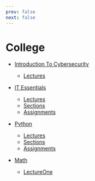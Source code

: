 ```yaml
---
prev: false
next: false
---
```


# College

- [Introduction To Cybersecurity](IntroToCyberSecurity/index.md)
  - [Lectures](IntroToCyberSecurity/Lectures/index.md)

- [IT Essentials](IT-Essentials/index.md)
  - [Lectures](IT-Essentials/Lectures/index.md)
  - [Sections](IT-Essentials/Sections/index.md)
  - [Assignments](IT-Essentials/Assignments/index.md)

- [Python](Python/index.md)
  - [Lectures](Python/Lectures/index.md)
  - [Sections](Python/Sections/index.md)
  - [Assignments](Python/Assignments/index.md)

- [Math](Math/index.md)
  - [LectureOne](Math/LectureOne.md)

<!-- - [Physics](Physics/index.md) -->
  <!-- - [Lectures](Physics/Lectures/index.md) -->
  <!-- - [Sections](Physics/Sections/index.md) -->
